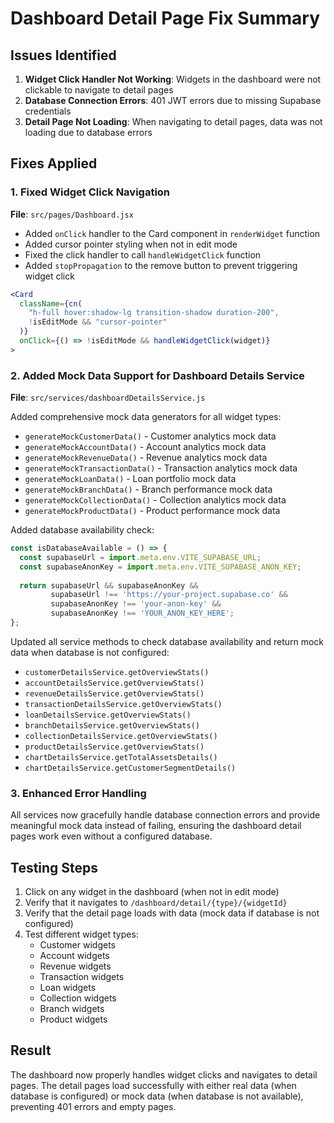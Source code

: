 # Dashboard Detail Page Fix Summary

## Issues Identified

1. **Widget Click Handler Not Working**: Widgets in the dashboard were not clickable to navigate to detail pages
2. **Database Connection Errors**: 401 JWT errors due to missing Supabase credentials
3. **Detail Page Not Loading**: When navigating to detail pages, data was not loading due to database errors

## Fixes Applied

### 1. Fixed Widget Click Navigation

**File**: `src/pages/Dashboard.jsx`

- Added `onClick` handler to the Card component in `renderWidget` function
- Added cursor pointer styling when not in edit mode
- Fixed the click handler to call `handleWidgetClick` function
- Added `stopPropagation` to the remove button to prevent triggering widget click

```jsx
<Card 
  className={cn(
    "h-full hover:shadow-lg transition-shadow duration-200",
    !isEditMode && "cursor-pointer"
  )}
  onClick={() => !isEditMode && handleWidgetClick(widget)}
>
```

### 2. Added Mock Data Support for Dashboard Details Service

**File**: `src/services/dashboardDetailsService.js`

Added comprehensive mock data generators for all widget types:
- `generateMockCustomerData()` - Customer analytics mock data
- `generateMockAccountData()` - Account analytics mock data
- `generateMockRevenueData()` - Revenue analytics mock data
- `generateMockTransactionData()` - Transaction analytics mock data
- `generateMockLoanData()` - Loan portfolio mock data
- `generateMockBranchData()` - Branch performance mock data
- `generateMockCollectionData()` - Collection analytics mock data
- `generateMockProductData()` - Product performance mock data

Added database availability check:
```javascript
const isDatabaseAvailable = () => {
  const supabaseUrl = import.meta.env.VITE_SUPABASE_URL;
  const supabaseAnonKey = import.meta.env.VITE_SUPABASE_ANON_KEY;
  
  return supabaseUrl && supabaseAnonKey && 
         supabaseUrl !== 'https://your-project.supabase.co' && 
         supabaseAnonKey !== 'your-anon-key' &&
         supabaseAnonKey !== 'YOUR_ANON_KEY_HERE';
};
```

Updated all service methods to check database availability and return mock data when database is not configured:
- `customerDetailsService.getOverviewStats()`
- `accountDetailsService.getOverviewStats()`
- `revenueDetailsService.getOverviewStats()`
- `transactionDetailsService.getOverviewStats()`
- `loanDetailsService.getOverviewStats()`
- `branchDetailsService.getOverviewStats()`
- `collectionDetailsService.getOverviewStats()`
- `productDetailsService.getOverviewStats()`
- `chartDetailsService.getTotalAssetsDetails()`
- `chartDetailsService.getCustomerSegmentDetails()`

### 3. Enhanced Error Handling

All services now gracefully handle database connection errors and provide meaningful mock data instead of failing, ensuring the dashboard detail pages work even without a configured database.

## Testing Steps

1. Click on any widget in the dashboard (when not in edit mode)
2. Verify that it navigates to `/dashboard/detail/{type}/{widgetId}`
3. Verify that the detail page loads with data (mock data if database is not configured)
4. Test different widget types:
   - Customer widgets
   - Account widgets
   - Revenue widgets
   - Transaction widgets
   - Loan widgets
   - Collection widgets
   - Branch widgets
   - Product widgets

## Result

The dashboard now properly handles widget clicks and navigates to detail pages. The detail pages load successfully with either real data (when database is configured) or mock data (when database is not available), preventing 401 errors and empty pages.